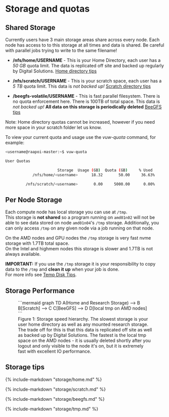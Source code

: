 # Storage and quotas

## Shared Storage
Currently users have 3 main storage areas share across every node.  Each node has access to to this storage at all times and data is shared.  Be careful with parallel jobs trying to write to the same filename!

* __/nfs/home/USERNAME__ - This is your Home Directory, each user has a *50 GB* quota limit. The data is replicated off site and backed up regularly by Digital Solutions. [Home directory tips](storage/home.md)

* __/nfs/scratch/USERNAME__ - This is your scratch space, each user has a *5 TB* quota limit. This data is *not backed up!*  [Scratch directory tips](storage/scratch.md)

* __/beegfs-volatile/USERNAME__ - This is fast parallel filesystem.  There is no quota enforcement here.  There is 100TB of total space. This data is *not backed up!* **All data on this storage is periodically deleted** 
[BeeGFS tips](storage/beegfs.md)

Note: Home directory quotas cannot be increased, however if you need more space in your scratch folder let us know.

To view your current quota and usage use the _vuw-quota_ command, for example:

```bash
<username@raapoi-master:~$ vuw-quota 

User Quotas

                       Storage  Usage (GB)  Quota (GB)     % Used 
            /nfs/home/<username>      18.32       50.00     36.63%

         /nfs/scratch/<username>       0.00     5000.00      0.00%

```

## Per Node Storage

Each compute node has local storage you can use at ```/tmp```.  
This storage is **not shared** so a program running on ```amd01n02``` will not be able to see data stored on node ```amd01n04```'s ```/tmp``` storage.
Additionally, you can only access ```/tmp``` on any given node via a job running on that node.

On the AMD nodes and GPU nodes the ```/tmp``` storage is very fast nvme storage with 1.7TB total space.  
On the Intel and highmem nodes this storage is slower and 1.7TB is not always available.

**IMPORTANT:** If you use the ```/tmp``` storage it is your responsibility to copy data to the ```/tmp``` and **clean it up** when your job is done.  
For more info see [Temp Disk Tips](storage/tmp.md).

## Storage Performance 
<figure>
```mermaid
graph TD
   A(Home and Research Storage) --> B
   B[Scratch] --> C
   C[BeeGFS] --> D
   D[local tmp on AMD nodes]
```
<figcaption>Figure 1: Storage speed hierarchy. The slowest storage is your user home directory as well as any mounted research storage. The trade off for this is that this data is replicated off site as well as backed up by Digital Solutions. The fastest is the local tmp space on the AMD nodes - it is usually deleted shortly after you logout and only visible to the node it's on, but it is extremely fast with excellent IO performance.
</figcaption>
</figure>


## Storage tips

{%
include-markdown "storage/home.md"
%}


{%
include-markdown "storage/scratch.md"
%}


{%
include-markdown "storage/beegfs.md"
%}


{%
include-markdown "storage/tmp.md"
%}
